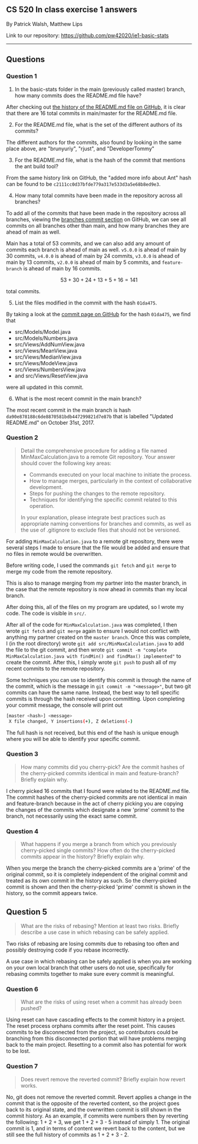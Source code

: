## CS 520 In class exercise 1 answers
By Patrick Walsh, Matthew Lips

Link to our repository: https://github.com/pw42020/ie1-basic-stats

---
## Questions
### Question 1
1. In the basic-stats folder in the main (previously called master) branch, how many commits does the README.md file have?

After checking out [the history of the README.md file on GitHub](https://github.com/pw42020/ie1-basic-stats/commits/master/README.md), it is clear that there are 16 total commits in main/master for the README.md file.

2. For the README.md file, what is the set of the different authors of its commits?

The different authors for the commits, also found by looking in the same place above, are "brunyuriy", "rjust", and "DeveloperTommy"

3. For the README.md file, what is the hash of the commit that mentions the ant build tool?

From the same history link on GitHub, the "added more info about Ant" hash can be found to be `c2111cc0d37bfde779a317e533d3a5e68b8ed9e3`.

4. How many total commits have been made in the repository across all branches?

To add all of the commits that have been made in the repository across all branches, viewing the [branches commit section](https://github.com/LASER-UMASS/basic-stats/branches/all) on GitHub, we can see all commits on all branches other than main, and how many branches they are ahead of main as well.

Main has a total of 53 commits, and we can also add any amount of commits each branch is ahead of main as well. `v5.0.0` is ahead of main by 30 commits, `v4.0.0` is ahead of main by 24 commits, `v3.0.0` is ahead of main by 13 commits, `v2.0.0` is ahead of main by 5 commits, and `feature-branch` is ahead of main by 16 commits.

$$53+30+24+13+5+16 = 141$$

total commits.

5. List the files modified in the commit with the hash `01da475`.

By taking a look at the [commit page on GitHub](https://github.com/LASER-UMASS/basic-stats/commit/01da475b0395fa18b773e68b93721dae4caf651b) for the hash `01da475`, we find that
- src/Models/Model.java
- src/Models/Numbers.java
- src/Views/AddNumView.java
- src/Views/MeanView.java
- src/Views/MedianView.java
- src/Views/ModeView.java
- src/Views/NumbersView.java
- and src/Views/ResetView.java

were all updated in this commit.

6. What is the most recent commit in the main branch?

The most recent commit in the main branch is hash `da90e878188c6de8870581bdb447299821d7e87b` that is labelled "Updated README.md" on October 31st, 2017.

### Question 2

> Detail the comprehensive procedure for adding a file named MinMaxCalculation.java to a remote Git repository. Your answer should cover the following key areas:
> - Commands executed on your local machine to initiate the process.
> - How to manage merges, particularly in the context of collaborative development.
> - Steps for pushing the changes to the remote repository.
> - Techniques for identifying the specific commit related to this operation.
> 
> In your explanation, please integrate best practices such as appropriate naming conventions for branches and commits, as well as the use of .gitignore to exclude files that should not be versioned.

For adding `MinMaxCalculation.java` to a remote git repository, there were several steps I made to ensure that the file would be added and ensure that no files in remote would be overwritten.

Before writing code, I used the commands `git fetch` and `git merge` to merge my code from the remote repository.

This is also to manage merging from my partner into the master branch, in the case that the remote repository is now ahead in commits than my local branch.

After doing this, all of the files on my program are updated, so I wrote my code. The code is visible in `src/`.

After all of the code for `MinMaxCalculation.java` was completed, I then wrote `git fetch` and `git merge` again to ensure I would not conflict with anything my partner created on the `master branch`. Once this was complete, I (in the root directory) wrote `git add src/MinMaxCalculation.java` to add the file to the git commit, and then wrote `git commit -m "complete MinMaxCalculation.java with findMin() and findMax() implemented"` to create the commit. After this, I simply wrote `git push` to push all of my recent commits to the remote repository.

Some techniques you can use to identify this commit is through the name of the commit, which is the message in `git commit -m "<message>"`, but two git commits can have the same name. Instead, the best way to tell specific commits is through the hash received upon committing. Upon completing your commit message, the console will print out

```sh
[master <hash>] <message>
 X file changed, Y insertions(+), Z deletions(-)
```

The full hash is not received, but this end of the hash is unique enough where you will be able to identify your specific commit.



### Question 3

>How many commits did you cherry-pick? Are the commit hashes of the cherry-picked commits identical in main and feature-branch? Briefly explain why.

I cherry picked 16 commits that I found were related to the README.md file. The commit hashes of the cherry-picked commits are not identical in main and feature-branch because in the act of cherry picking you are copying the changes of the commits which designate a new 'prime' commit to the branch, not necessarily using the exact same commit.

### Question 4

> What happens if you merge a branch from which you previously cherry-picked single commits? How often do the cherry-picked commits appear in the history? Briefly explain why.

When you merge the branch the cherry-picked commits are a 'prime' of the original commit, so it is completely independent of the original commit and treated as its own commit in the history as such. So the cherry-picked commit is shown and then the cherry-picked 'prime' commit is shown in the history, so the commit appears twice.

## Question 5

> What are the risks of rebasing? Mention at least two risks. Briefly describe a use case in which rebasing can be safely applied.


Two risks of rebasing are losing commits due to rebasing too often and possibly destroying code if you rebase incorrectly.

A use case in which rebasing can be safely applied is when you are working on your own local branch that other users do not use, specifically for rebasing commits together to make sure every commit is meaningful.

### Question 6

> What are the risks of using reset when a commit has already been pushed?

Using reset can have cascading effects to the commit history in a project. The reset process orphans commits after the reset point. This causes commits to be disconnected from the project, so contributors could be branching from this disconnected portion that will have problems merging back to the main project. Resetting to a commit also has potential for work to be lost.


### Question 7

> Does revert remove the reverted commit? Briefly explain how revert works.

No, git does not remove the reverted commit. Revert applies a change in the commit that is the opposite of the reverted content, so the project goes back to its original state, and the overwritten commit is still shown in the commit history. As an example, if commits were numbers then by reverting the following: 1 + 2 + 3, we get 1 + 2 + 3 - 5 instead of simply 1. The original commit is 1, and in terms of content we revert back to the content, but we still see the full history of commits as 1 + 2 + 3 - 2.
